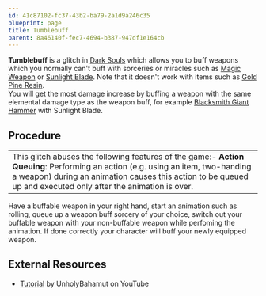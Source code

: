 ```yaml
---
id: 41c87102-fc37-43b2-ba79-2a1d9a246c35
blueprint: page
title: Tumblebuff
parent: 8a46140f-fec7-4694-b387-947df1e164cb
---
```

**Tumblebuff** is a glitch in [Dark Souls](/darksouls) which allows you to buff weapons which you normally can't buff with sorceries or miracles such as [Magic Weapon](//darksouls.wikidot.com/magic-weapon) or [Sunlight Blade](//darksouls.wikidot.com/sunlight-blade). Note that it doesn't work with items such as [Gold Pine Resin](//darksouls.wikidot.com/gold-pine-resin).\
You will get the most damage increase by buffing a weapon with the same elemental damage type as the weapon buff, for example [Blacksmith Giant Hammer](//darksouls.wikidot.com/blacksmith-giant-hammer) with Sunlight Blade.

## Procedure

|                                                                                                                                                                                                                                                   |
| ------------------------------------------------------------------------------------------------------------------------------------------------------------------------------------------------------------------------------------------------- |
| This glitch abuses the following features of the game:- **Action Queuing**: Performing an action (e.g. using an item, two-handing a weapon) during an animation causes this action to be queued up and executed only after the animation is over. |

Have a buffable weapon in your right hand, start an animation such as rolling, queue up a weapon buff sorcery of your choice, switch out your buffable weapon with your non-buffable weapon while perfoming the animation. If done correctly your character will buff your newly equipped weapon.

## External Resources

- [Tutorial](//www.youtube.com/watch?v=4HKbAuudxu8) by UnholyBahamut on YouTube
